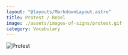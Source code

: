 ```yaml
---
layout: "@layouts/MarkdownLayout.astro"
title: Protest / Rebel
image: ./assets/images-of-signs/protest.gif
category: Vocabulary
---
```


![Protest](@signs/protest.gif)
